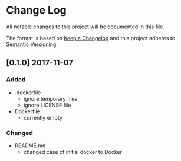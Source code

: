 # Change Log
All notable changes to this project will be documented in this file.

The format is based on [Keep a Changelog](http://keepachangelog.com/)
and this project adheres to [Semantic Versioning](http://semver.org/).

## [0.1.0] 2017-11-07
### Added
- .dockerfile
  - ignore temporary files
  - ignore LICENSE file
- Dockerfile
  - currently empty

### Changed
- README.md
  - changed case of initial docker to Docker